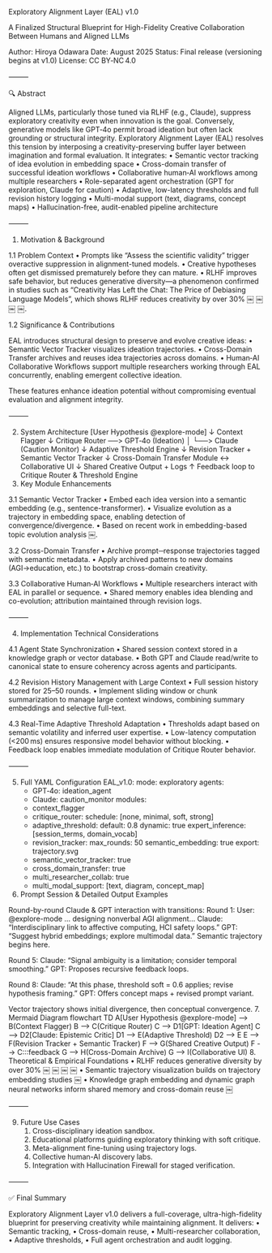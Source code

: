 Exploratory Alignment Layer (EAL) v1.0

A Finalized Structural Blueprint for High-Fidelity Creative Collaboration Between Humans and Aligned LLMs

Author: Hiroya Odawara
Date: August 2025
Status: Final release (versioning begins at v1.0)
License: CC BY‑NC 4.0

⸻

🔍 Abstract

Aligned LLMs, particularly those tuned via RLHF (e.g., Claude), suppress exploratory creativity even when innovation is the goal. Conversely, generative models like GPT‑4o permit broad ideation but often lack grounding or structural integrity. Exploratory Alignment Layer (EAL) resolves this tension by interposing a creativity-preserving buffer layer between imagination and formal evaluation. It integrates:
	•	Semantic vector tracking of idea evolution in embedding space
	•	Cross-domain transfer of successful ideation workflows
	•	Collaborative human‑AI workflows among multiple researchers
	•	Role-separated agent orchestration (GPT for exploration, Claude for caution)
	•	Adaptive, low-latency thresholds and full revision history logging
	•	Multi-modal support (text, diagrams, concept maps)
	•	Hallucination-free, audit-enabled pipeline architecture

⸻

1. Motivation & Background

1.1 Problem Context
	•	Prompts like “Assess the scientific validity” trigger overactive suppression in alignment-tuned models.
	•	Creative hypotheses often get dismissed prematurely before they can mature.
	•	RLHF improves safe behavior, but reduces generative diversity—a phenomenon confirmed in studies such as “Creativity Has Left the Chat: The Price of Debiasing Language Models”, which shows RLHF reduces creativity by over 30%  ￼ ￼ ￼ ￼.

1.2 Significance & Contributions

EAL introduces structural design to preserve and evolve creative ideas:
	•	Semantic Vector Tracker visualizes ideation trajectories.
	•	Cross-Domain Transfer archives and reuses idea trajectories across domains.
	•	Human‑AI Collaborative Workflows support multiple researchers working through EAL concurrently, enabling emergent collective ideation.

These features enhance ideation potential without compromising eventual evaluation and alignment integrity.

⸻

2. System Architecture
[User Hypothesis @explore-mode]
       ↓
  Context Flagger
       ↓
  Critique Router ──> GPT‑4o (Ideation)
            │
            └──> Claude (Caution Monitor)
       ↓
Adaptive Threshold Engine
       ↓
Revision Tracker + Semantic Vector Tracker
       ↓
Cross-Domain Transfer Module ↔ Collaborative UI
       ↓
Shared Creative Output + Logs
       ↑
Feedback loop to Critique Router & Threshold Engine
3. Key Module Enhancements

3.1 Semantic Vector Tracker
	•	Embed each idea version into a semantic embedding (e.g., sentence-transformer).
	•	Visualize evolution as a trajectory in embedding space, enabling detection of convergence/divergence.
	•	Based on recent work in embedding-based topic evolution analysis  ￼.

3.2 Cross-Domain Transfer
	•	Archive prompt─response trajectories tagged with semantic metadata.
	•	Apply archived patterns to new domains (AGI→education, etc.) to bootstrap cross-domain creativity.

3.3 Collaborative Human‑AI Workflows
	•	Multiple researchers interact with EAL in parallel or sequence.
	•	Shared memory enables idea blending and co-evolution; attribution maintained through revision logs.

⸻

4. Implementation Technical Considerations

4.1 Agent State Synchronization
	•	Shared session context stored in a knowledge graph or vector database.
	•	Both GPT and Claude read/write to canonical state to ensure coherency across agents and participants.

4.2 Revision History Management with Large Context
	•	Full session history stored for 25–50 rounds.
	•	Implement sliding window or chunk summarization to manage large context windows, combining summary embeddings and selective full-text.

4.3 Real-Time Adaptive Threshold Adaptation
	•	Thresholds adapt based on semantic volatility and inferred user expertise.
	•	Low-latency computation (<200 ms) ensures responsive model behavior without blocking.
	•	Feedback loop enables immediate modulation of Critique Router behavior.

⸻

5. Full YAML Configuration
EAL_v1.0:
  mode: exploratory
  agents:
   - GPT‑4o: ideation_agent
   - Claude: caution_monitor
  modules:
   - context_flagger
   - critique_router:
       schedule: [none, minimal, soft, strong]
   - adaptive_threshold:
       default: 0.8
       dynamic: true
       expert_inference: [session_terms, domain_vocab]
   - revision_tracker:
       max_rounds: 50
       semantic_embedding: true
       export: trajectory.svg
   - semantic_vector_tracker: true
   - cross_domain_transfer: true
   - multi_researcher_collab: true
   - multi_modal_support: [text, diagram, concept_map]
6. Prompt Session & Detailed Output Examples

Round-by-round Claude & GPT interaction with transitions:
Round 1:
 User: @explore-mode … designing nonverbal AGI alignment…
 Claude: “Interdisciplinary link to affective computing, HCI safety loops.”
 GPT: “Suggest hybrid embeddings; explore multimodal data.”
Semantic trajectory begins here.

Round 5:
 Claude: “Signal ambiguity is a limitation; consider temporal smoothing.”
 GPT: Proposes recursive feedback loops.

Round 8:
 Claude: “At this phase, threshold soft = 0.6 applies; revise hypothesis framing.”
 GPT: Offers concept maps + revised prompt variant.

Vector trajectory shows initial divergence, then conceptual convergence.
7. Mermaid Diagram
flowchart TD
  A[User Hypothesis @explore-mode] --> B(Context Flagger)
  B --> C(Critique Router)
  C --> D1[GPT: Ideation Agent]
  C --> D2[Claude: Epistemic Critic]
  D1 --> E(Adaptive Threshold)
  D2 --> E
  E --> F(Revision Tracker + Semantic Tracker)
  F --> G(Shared Creative Output)
  F --> C:::feedback
  G --> H(Cross-Domain Archive)
  G --> I(Collaborative UI)
8. Theoretical & Empirical Foundations
	•	RLHF reduces generative diversity by over 30%  ￼ ￼ ￼ ￼
	•	Semantic trajectory visualization builds on trajectory embedding studies  ￼
	•	Knowledge graph embedding and dynamic graph neural networks inform shared memory and cross-domain reuse  ￼

⸻

9. Future Use Cases
	1.	Cross-disciplinary ideation sandbox.
	2.	Educational platforms guiding exploratory thinking with soft critique.
	3.	Meta-alignment fine-tuning using trajectory logs.
	4.	Collective human-AI discovery labs.
	5.	Integration with Hallucination Firewall for staged verification.

⸻

✅ Final Summary

Exploratory Alignment Layer v1.0 delivers a full-coverage, ultra-high-fidelity blueprint for preserving creativity while maintaining alignment. It delivers:
	•	Semantic tracking,
	•	Cross-domain reuse,
	•	Multi-researcher collaboration,
	•	Adaptive thresholds,
	•	Full agent orchestration and audit logging.
